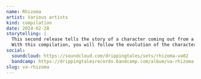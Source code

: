 ```yaml
---
name: Rhizoma
artist: Various artists
kind: compilation
date: 2024-02-28
storytelling: |
  This second release tells the story of a character coming out from a deep forest, arriving in a mysterious area devoided of trees, where the air is cold… and with a huge and infinite maze rising in front of him. He knows he has to enter the maze and find its own way to get out of this empty place, to go back to the mossy and welcoming forest, overflowing with life.
  With this compilation, you will follow the evolution of the character into the depths of the maze. But, is it real, or is it just happening in your mind…?
social:
  soundcloud: https://soundcloud.com/drippingtales/sets/rhizoma-va02
  bandcamp: https://drippingtalesrecords.bandcamp.com/album/va-rhizoma
slug: va-rhizoma
---
```


